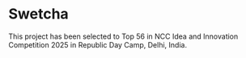 # Swetcha
This project has been selected to Top 56 in NCC Idea and Innovation Competition 2025 in Republic Day Camp, Delhi, India.
